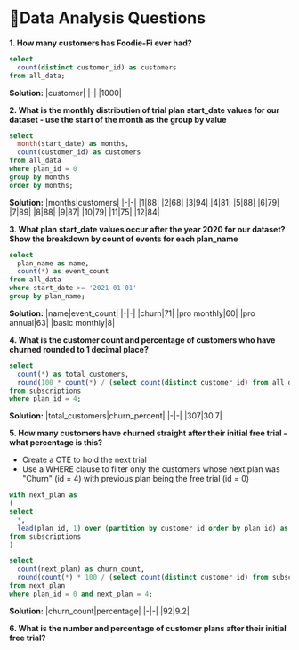 # 📓Data Analysis Questions

**1. How many customers has Foodie-Fi ever had?**
```sql
select
  count(distinct customer_id) as customers
from all_data;
```
**Solution:**
|customer|
|-|
|1000|

**2.  What is the monthly distribution of trial plan start_date values for our dataset - use the start of the month as the group by value**
```sql
select 
  month(start_date) as months,
  count(customer_id) as customers
from all_data
where plan_id = 0
group by months
order by months;
```
**Solution:**
|months|customers|
|-|-|
|1|88|
|2|68|
|3|94|
|4|81|
|5|88|
|6|79|
|7|89|
|8|88|
|9|87|
|10|79|
|11|75|
|12|84|

**3. What plan start_date values occur after the year 2020 for our dataset? Show the breakdown by count of events for each plan_name**
```sql
select
  plan_name as name,
  count(*) as event_count
from all_data
where start_date >= '2021-01-01'
group by plan_name;
```
**Solution:**
|name|event_count|
|-|-|
|churn|71|
|pro monthly|60|
|pro annual|63|
|basic monthly|8|

**4. What is the customer count and percentage of customers who have churned rounded to 1 decimal place?**
```sql
select
  count(*) as total_customers,
  round(100 * count(*) / (select count(distinct customer_id) from all_data), 1) as churn_percent
from subscriptions
where plan_id = 4;
```
**Solution:**
|total_customers|churn_percent|
|-|-|
|307|30.7|

**5. How many customers have churned straight after their initial free trial - what percentage is this?**

- Create a CTE to hold the next trial
- Use a WHERE clause to filter only the customers whose next plan was "Churn" (id = 4) with previous plan being the free trial (id = 0)

```sql
with next_plan as 
(
select
  *,
  lead(plan_id, 1) over (partition by customer_id order by plan_id) as next_plan
from subscriptions
) 

select
  count(next_plan) as churn_count,
  round(count(*) * 100 / (select count(distinct customer_id) from subscriptions), 1) as percentage
from next_plan
where plan_id = 0 and next_plan = 4;
```
**Solution:**
|churn_count|percentage|
|-|-|
|92|9.2|

**6. What is the number and percentage of customer plans after their initial free trial?**
